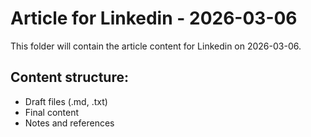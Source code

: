 # Article for Linkedin - 2026-03-06

This folder will contain the article content for Linkedin on 2026-03-06.

## Content structure:
- Draft files (.md, .txt)
- Final content
- Notes and references
